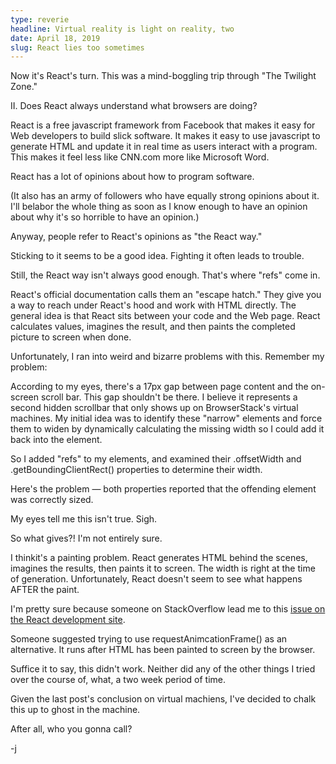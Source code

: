 ```yaml
---
type: reverie
headline: Virtual reality is light on reality, two
date: April 18, 2019
slug: React lies too sometimes
---
```


Now it's React's turn. This was a mind-boggling trip through "The Twilight Zone."

II. Does React always understand what browsers are doing?

React is a free javascript framework from Facebook that makes it easy for Web developers to build slick software. It makes it easy to use javascript to generate HTML and update it in real time as users interact with a program. This makes it feel less like CNN.com more like Microsoft Word.

React has a lot of opinions about how to program software.

(It also has an army of followers who have equally strong opinions about it. I'll belabor the whole thing as soon as I know enough to have an opinion about why it's so horrible to have an opinion.)

Anyway, people refer to React's opinions as "the React way." 

Sticking to it seems to be a good idea. Fighting it often leads to trouble. 

Still, the React way isn't always good enough. That's where "refs" come in. 

React's official documentation calls them an "escape hatch." They give you a way to reach under React's hood and work with HTML directly. The general idea is that React sits between your code and the Web page. React calculates values, imagines the result, and then paints the completed picture to screen when done.

Unfortunately, I ran into weird and bizarre problems with this. Remember my problem:

According to my eyes, there's a 17px gap between page content and the on-screen scroll bar. This gap shouldn't be there. I believe it represents a second hidden scrollbar that only shows up on BrowserStack's virtual machines. My initial idea was to identify these "narrow" elements and force them to widen by dynamically calculating the missing width so I could add it back into the element.

So I added "refs" to my elements, and examined their .offsetWidth and .getBoundingClientRect() properties to determine their width. 

Here's the problem — both properties reported that the offending element was correctly sized. 

My eyes tell me this isn't true. Sigh.

So what gives?! I'm not entirely sure.

I thinkit's a painting problem. React generates HTML behind the scenes, imagines the results, then paints it to screen. The width is right at the time of generation. Unfortunately, React doesn't seem to see what happens AFTER the paint.

I'm pretty sure because someone on StackOverflow lead me to this [issue on the React development site](https://github.com/facebook/react/issues/2659). 

Someone suggested trying to use requestAnimcationFrame() as an alternative. It runs after HTML has been painted to screen by the browser. 

Suffice it to say, this didn't work. Neither did any of the other things I tried over the course of, what, a two week period of time. 

Given the last post's conclusion on virtual machiens, I've decided to chalk this up to ghost in the machine.

After all, who you gonna call?

-j
